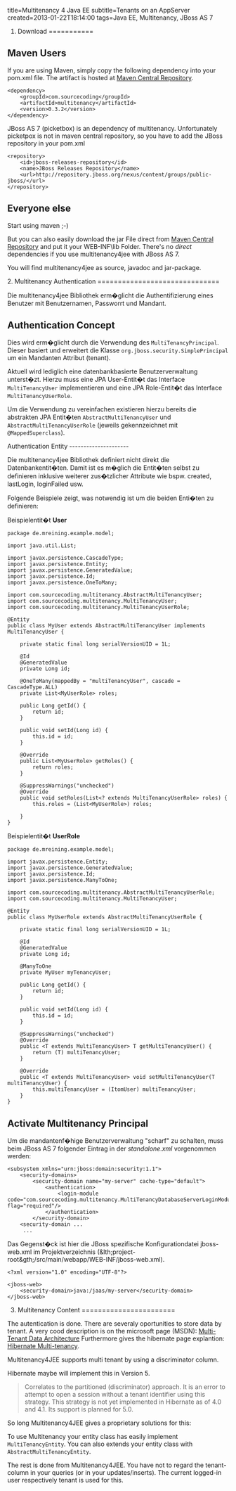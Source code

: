 title=Multitenancy 4 Java EE
subtitle=Tenants on an AppServer
created=2013-01-22T18:14:00
tags=Java EE, Multitenancy, JBoss AS 7

1. Download
===========

Maven Users
-----------

If you are using Maven, simply copy the following dependency into your pom.xml file.
The artifact is hosted at [Maven Central Repository](http://search.maven.org/#search%7Cga%7C1%7Ccom.sourcecoding.multitenancy).

	<dependency>
	    <groupId>com.sourcecoding</groupId>
	    <artifactId>multitenancy</artifactId>
	    <version>0.3.2</version>
	</dependency>

JBoss AS 7 (picketbox) is an dependency of multitenancy. Unfortunately picketpox is not in maven central repository, so you have
to add the JBoss repository in your pom.xml

	<repository>
		<id>jboss-releases-repository</id>
		<name>JBoss Releases Repository</name>
		<url>http://repository.jboss.org/nexus/content/groups/public-jboss/</url>
	</repository>


Everyone else
-------------

Start using maven ;-)

But you can also easily download the jar File direct
from [Maven Central Repository](http://search.maven.org/#browse%7C-913672894)
and put it your WEB-INF\lib Folder. There's no *direct* dependencies if you use
multitenancy4jee with JBoss AS 7.

You will find multitenancy4jee as source, javadoc and jar-package.





<a name="multitenancy-authentication"/>
2. Multitenancy Authentication
==============================

Die multitenancy4jee Bibliothek erm�glicht die Authentifizierung eines Benutzer
mit Benutzernamen, Passworrt und Mandant.

Authentication Concept
----------------------

Dies wird erm�glicht durch die Verwendung des `MultiTenancyPrincipal`. Dieser
basiert und erweitert die Klasse `org.jboss.security.SimplePrincipal` um ein
Mandanten Attribut (tenant).

Aktuell wird lediglich eine datenbankbasierte Benutzerverwaltung unterst�zt.
Hierzu muss eine JPA User-Entit�t das Interface `MultiTenancyUser` implementieren
und eine JPA Role-Entit�t das Interface `MultiTenancyUserRole`.

Um die Verwendung zu vereinfachen existieren hierzu bereits die abstrakten
JPA Entit�ten `AbstractMultiTenancyUser` und `AbstractMultiTenancyUserRole`
(jeweils gekennzeichnet mit `@MappedSuperclass`).


<a name="multitenancy-authentication-entity"/>
Authentication Entity
---------------------

Die multitenancy4jee Bibliothek definiert nicht direkt die Datenbankentit�ten.
Damit ist es m�glich die Entit�ten selbst zu definieren inklusive weiterer
zus�tzlicher Attribute wie bspw. created, lastLogin, loginFailed usw.

Folgende Beispiele zeigt, was notwendig ist um die beiden Enti�ten zu definieren:



Beispielentit�t **User**

	package de.mreining.example.model;

	import java.util.List;

	import javax.persistence.CascadeType;
	import javax.persistence.Entity;
	import javax.persistence.GeneratedValue;
	import javax.persistence.Id;
	import javax.persistence.OneToMany;

	import com.sourcecoding.multitenancy.AbstractMultiTenancyUser;
	import com.sourcecoding.multitenancy.MultiTenancyUser;
	import com.sourcecoding.multitenancy.MultiTenancyUserRole;

	@Entity
	public class MyUser extends AbstractMultiTenancyUser implements MultiTenancyUser {

		private static final long serialVersionUID = 1L;

		@Id
		@GeneratedValue
		private Long id;

		@OneToMany(mappedBy = "multiTenancyUser", cascade = CascadeType.ALL)
		private List<MyUserRole> roles;

		public Long getId() {
			return id;
		}

		public void setId(Long id) {
			this.id = id;
		}

		@Override
		public List<MyUserRole> getRoles() {
			return roles;
		}

		@SuppressWarnings("unchecked")
		@Override
		public void setRoles(List<? extends MultiTenancyUserRole> roles) {
			this.roles = (List<MyUserRole>) roles;

		}
	}


Beispielentit�t **UserRole**

	package de.mreining.example.model;

	import javax.persistence.Entity;
	import javax.persistence.GeneratedValue;
	import javax.persistence.Id;
	import javax.persistence.ManyToOne;

	import com.sourcecoding.multitenancy.AbstractMultiTenancyUserRole;
	import com.sourcecoding.multitenancy.MultiTenancyUser;

	@Entity
	public class MyUserRole extends AbstractMultiTenancyUserRole {

		private static final long serialVersionUID = 1L;

		@Id
		@GeneratedValue
		private Long id;

		@ManyToOne
		private MyUser myTenancyUser;

		public Long getId() {
			return id;
		}

		public void setId(Long id) {
			this.id = id;
		}

		@SuppressWarnings("unchecked")
		@Override
		public <T extends MultiTenancyUser> T getMultiTenancyUser() {
			return (T) multiTenancyUser;
		}

		@Override
		public <T extends MultiTenancyUser> void setMultiTenancyUser(T multiTenancyUser) {
			this.multiTenancyUser = (ItomUser) multiTenancyUser;
		}
	}

<a name="activate-multitenancy-principal" />

Activate Multitenancy Principal
-------------------------------

Um die mandantenf�hige Benutzerverwaltung "scharf" zu schalten, muss beim JBoss AS 7 folgender
Eintrag in der *standalone.xml* vorgenommen werden:

	<subsystem xmlns="urn:jboss:domain:security:1.1">
		<security-domains>
			<security-domain name="my-server" cache-type="default">
				<authentication>
					<login-module code="com.sourcecoding.multitenancy.MultiTenancyDatabaseServerLoginModule" flag="required"/>
				</authentication>
			</security-domain>
		<security-domain ...
	     ...

Das Gegenst�ck ist hier die JBoss spezifische Konfigurationdatei jboss-web.xml im
Projektverzeichnis (&lth;project-root&gth;/src/main/webapp/WEB-INF/jboss-web.xml).


	<?xml version="1.0" encoding="UTF-8"?>

	<jboss-web>
		<security-domain>java:/jaas/my-server</security-domain>
	</jboss-web>


3. Multitenancy Content
=======================

The autentication is done. There are severaly oportunities to store data by tenant.
A very cood description is on the microsoft page (MSDN): [Multi-Tenant Data Architecture](http://msdn.microsoft.com/en-us/library/aa479086.aspx)
Furthermore gives the hibernate page explantion: [Hibernate Multi-tenancy](http://docs.jboss.org/hibernate/orm/4.1/devguide/en-US/html/ch16.html).

Multitenancy4JEE supports multi tenant by using a discriminator column.

Hibernate maybe will implement this in Version 5.

> Correlates to the partitioned (discriminator) approach. It is an error to attempt
> to open a session without a tenant identifier using this strategy. This strategy is
> not yet implemented in Hibernate as of 4.0 and 4.1. Its support is planned for 5.0.

So long Multitenancy4JEE gives a proprietary solutions for this:

To use Multitenancy your entity class has easily implement `MultiTenancyEntity`. You can also
extends your entity class with `AbstractMultiTenancyEntity`.

The rest is done from Multitenancy4JEE. You have not to regard the tenant-column in your
queries (or in your updates/inserts).
The current logged-in user respectively tenant is used for this.


